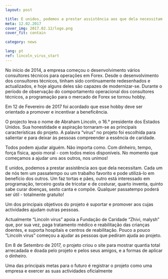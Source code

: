 ```yaml
---
layout: post

title: E unidos, podemos a prestar assistência aos que dela necessitam.
meta: 12.02.2017
cover_img: 2017.02.12/logo.png
cover_fit: contain

category: news

lang: pt
ref: lincoln_virus_start
---
```


No início de 2014, a empresa começou o desenvolvimento vários consultores técnicos para operações em Forex.
Desde o desenvolvimento dos consultores técnicos,  tinham sido continuamente redesenhados e actualizados, e hoje alguns deles são capazes de modernizar-se.
Durante o período de observação do comportamento operacional dos consultores técnicos, a programação para o mercado de Forex se tornou hobby.

Em 12 de Fevereiro de 2017 foi acordado que esse hobby deve ser orientado a promover e incentivar a beneficência.

O projecto leva o nome de Abraham Lincoln, o 16.° presidente dos Estados Unidos.
Sua honestidade e aspiração tornaram-se as principais características do projeto.
A palavra “vírus” no projeto  foi escolhida para salientar e para deixar às pessoas compreender a essência de caridade.

Todos podem ajudar alguém.
Não importa como.
Com dinheiro, tempo, força física, apoio moral - com todos meios disponíveis. 
No momento que começamos a ajudar uns aos outros, nos unimos!

E unidos, podemos a prestar assistência aos que dela necessitam.
Cada um de nós tem um passatempo ou um trabalho favorito e pode utilizá-lo em benefício dos outros.
Um faz tortas e pães, outro está interessado em programação, terceiro gosta de tricotar e de costurar, quarto inventa, quinto sabe curar doenças, sexto canta e  compõe.
Qualquer passatempo poderá ser útil - totalmente gratuito!

Um dos principais objetivos do projeto é suportar e promover aos cujas actividades ajudam outras pessoas.

Actualmente “Lincoln virus” apoia a Fundação de Caridade “Zhivi, malysh”  que, por sua vez, paga tratamento médico e reabilitação das crianças doentes, e suporta hospitais e centros de reabilitação.
Pouco a pouco “Lincoln virus” começou a ajudar as pessoas que pediram ajuda ao projeto.

Em 8 de Setembro de 2017, o projeto criou o site para mostrar quantia total arrecadada e doada pelo projeto e pelos seus amigos, e a formas de aplicar o dinheiro.

Uma das principais metas para o futuro é registrar o projeto como uma empresa e exercer as suas actividades oficialmente
